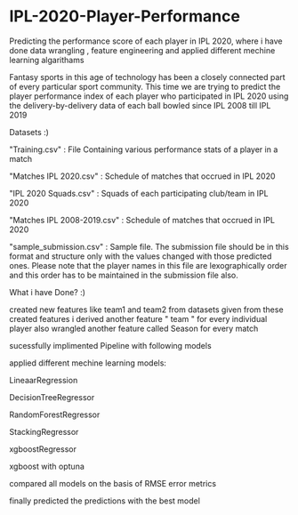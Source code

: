 # IPL-2020-Player-Performance
Predicting the performance score of each player in IPL 2020, where i have done data wrangling , feature engineering and applied different mechine learning algarithams 


Fantasy sports in this age of technology has been a closely connected part of every particular sport community. This time we are trying to predict the player performance index of each player who participated in IPL 2020 using the delivery-by-delivery data of each ball bowled since IPL 2008 till IPL 2019

Datasets :)

"Training.csv" : File Containing various performance stats of a player in a match

"Matches IPL 2020.csv" : Schedule of matches that occrued in IPL 2020

"IPL 2020 Squads.csv" : Squads of each participating club/team in IPL 2020

"Matches IPL 2008-2019.csv" : Schedule of matches that occrued in IPL 2020

"sample_submission.csv" : Sample file. The submission file should be in this format and structure only with the values changed with those predicted ones. Please note that the player names in this file are lexographically order and this order has to be maintained in the submission file also.


What i have Done? :)

created new features like team1 and team2 from datasets given 
from these created features i derived another feature " team " for every individual player 
also wrangled another feature called Season for every match 


sucessfully implimented Pipeline with following models

applied different mechine learning models:

LineaarRegression

DecisionTreeRegressor

RandomForestRegressor

StackingRegressor

xgboostRegressor

xgboost with optuna

compared all models on the basis of RMSE error metrics

finally predicted the predictions with the best model 
